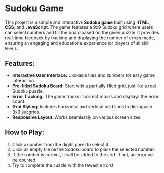 # Sudoku Game

This project is a simple and interactive **Sudoku game** built using **HTML**, **CSS**, and **JavaScript**. The game features a 9x9 Sudoku grid where users can select numbers and fill the board based on the given puzzle. It provides real-time feedback by tracking and displaying the number of errors made, ensuring an engaging and educational experience for players of all skill levels.

## Features:
- **Interactive User Interface:** Clickable tiles and numbers for easy game interaction.
- **Pre-filled Sudoku Board:** Start with a partially filled grid, just like a real Sudoku puzzle.
- **Error Tracking:** The game tracks incorrect moves and displays the error count.
- **Grid Styling:** Includes horizontal and vertical bold lines to distinguish 3x3 subgrids.
- **Responsive Layout:** Works seamlessly on various screen sizes.

## How to Play:
1. Click a number from the digits panel to select it.
2. Click an empty tile on the Sudoku board to place the selected number.
3. If the number is correct, it will be added to the grid. If not, an error will be counted.
4. Try to complete the puzzle with the fewest errors!

